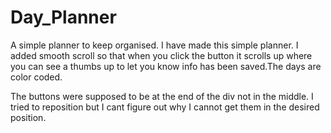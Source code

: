# Day_Planner
A simple planner to keep organised. I have made this simple planner. I added smooth scroll so that when you click the button it scrolls up where you can see a thumbs up to let you know info has been saved.The days are color coded.

The buttons were supposed to be at the end of the
 div not in the middle. I tried to reposition but I cant figure out why I cannot get them in the desired position.
